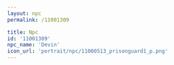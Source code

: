 ```yaml
---
layout: npc
permalink: /11001309

title: Npc
id: '11001309'
npc_name: 'Devin'
icon_url: 'portrait/npc/11000513_prisonguard1_p.png'
---
```

